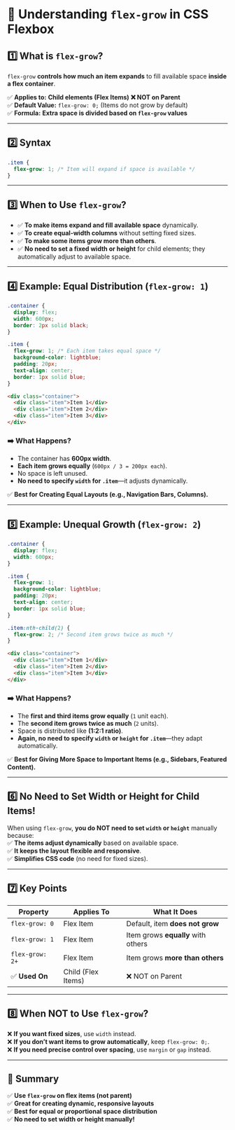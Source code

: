 # **📌 Understanding `flex-grow` in CSS Flexbox**  

## **1️⃣ What is `flex-grow`?**  
`flex-grow` **controls how much an item expands** to fill available space **inside a flex container**.  

✅ **Applies to:** **Child elements (Flex Items)** **❌ NOT on Parent**  
✅ **Default Value:** `flex-grow: 0;` (Items do not grow by default)  
✅ **Formula:** **Extra space is divided based on `flex-grow` values**  

---

## **2️⃣ Syntax**
```css
.item {
  flex-grow: 1; /* Item will expand if space is available */
}
```
---

## **3️⃣ When to Use `flex-grow`?**
- ✅ **To make items expand and fill available space** dynamically.  
- ✅ **To create equal-width columns** without setting fixed sizes.  
- ✅ **To make some items grow more than others**.  
- ✅ **No need to set a fixed width or height** for child elements; they automatically adjust to available space.  

---

## **4️⃣ Example: Equal Distribution (`flex-grow: 1`)**
```css
.container {
  display: flex;
  width: 600px;
  border: 2px solid black;
}

.item {
  flex-grow: 1; /* Each item takes equal space */
  background-color: lightblue;
  padding: 20px;
  text-align: center;
  border: 1px solid blue;
}
```
```html
<div class="container">
  <div class="item">Item 1</div>
  <div class="item">Item 2</div>
  <div class="item">Item 3</div>
</div>
```
### **➡️ What Happens?**
- The container has **600px width**.
- **Each item grows equally** (`600px / 3 = 200px each`).
- No space is left unused.
- **No need to specify `width` for `.item`**—it adjusts dynamically.  

✅ **Best for Creating Equal Layouts (e.g., Navigation Bars, Columns).**

---

## **5️⃣ Example: Unequal Growth (`flex-grow: 2`)**
```css
.container {
  display: flex;
  width: 600px;
}

.item {
  flex-grow: 1;
  background-color: lightblue;
  padding: 20px;
  text-align: center;
  border: 1px solid blue;
}

.item:nth-child(2) {
  flex-grow: 2; /* Second item grows twice as much */
}
```
```html
<div class="container">
  <div class="item">Item 1</div>
  <div class="item">Item 2</div>
  <div class="item">Item 3</div>
</div>
```
### **➡️ What Happens?**
- The **first and third items grow equally** (`1` unit each).
- The **second item grows twice as much** (`2` units).
- Space is distributed like **(1:2:1 ratio)**.
- **Again, no need to specify `width` or `height` for `.item`**—they adapt automatically.

✅ **Best for Giving More Space to Important Items (e.g., Sidebars, Featured Content).**

---

## **6️⃣ No Need to Set Width or Height for Child Items!**
When using `flex-grow`, **you do NOT need to set `width` or `height`** manually because:  
✅ **The items adjust dynamically** based on available space.  
✅ **It keeps the layout flexible and responsive**.  
✅ **Simplifies CSS code** (no need for fixed sizes).  

---

## **7️⃣ Key Points**
| Property | Applies To | What It Does |
|----------|------------|--------------|
| `flex-grow: 0` | Flex Item | Default, item **does not grow** |
| `flex-grow: 1` | Flex Item | Item grows **equally** with others |
| `flex-grow: 2+` | Flex Item | Item grows **more than others** |
| ✅ **Used On** | Child (Flex Items) | ❌ NOT on Parent |

---

## **8️⃣ When NOT to Use `flex-grow`?**
❌ **If you want fixed sizes**, use `width` instead.  
❌ **If you don’t want items to grow automatically**, keep `flex-grow: 0;`.  
❌ **If you need precise control over spacing**, use `margin` or `gap` instead.  

---

## **📌 Summary**
✅ **Use `flex-grow` on flex items (not parent)**  
✅ **Great for creating dynamic, responsive layouts**  
✅ **Best for equal or proportional space distribution**  
✅ **No need to set width or height manually!**  
